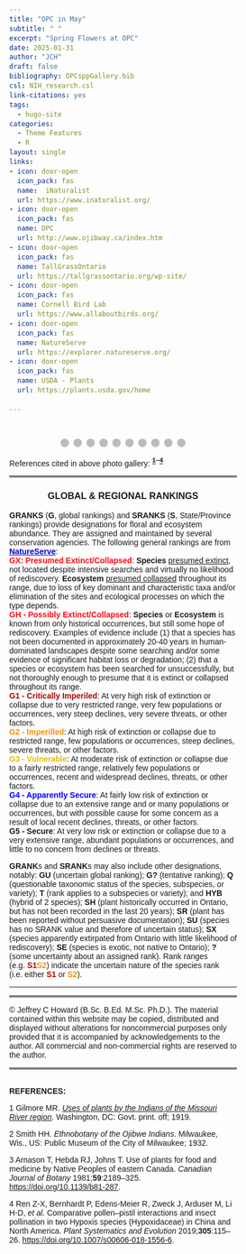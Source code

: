 ```yaml
---
title: "OPC in May"
subtitle: " "
excerpt: "Spring Flowers at OPC"
date: 2025-01-31
author: "JCH"
draft: false
bibliography: OPCsppGallery.bib
csl: NIH_research.csl
link-citations: yes
tags:
  - hugo-site
categories:
  - Theme Features
  - R
layout: single
links:
- icon: door-open
  icon_pack: fas
  name:  iNaturalist
  url: https://www.inaturalist.org/
- icon: door-open
  icon_pack: fas
  name: OPC
  url: http://www.ojibway.ca/index.htm
- icon: door-open
  icon_pack: fas
  name: TallGrassOntario
  url: https://tallgrassontario.org/wp-site/
- icon: door-open
  icon_pack: fas
  name: Cornell Bird Lab
  url: https://www.allaboutbirds.org/
- icon: door-open
  icon_pack: fas
  name: NatureServe
  url: https://explorer.natureserve.org/
- icon: door-open
  icon_pack: fas
  name: USDA - Plants
  url: https://plants.usda.gov/home

---
```


<style type="text/css">
* {box-sizing:border-box}
body {font-family: Verdana, sans-serif; margin:0}
.mySlides {display: none}
img {vertical-align: middle;}

/* ======================= */
/* SlideShow container CSS */
/* ======================= */
.slideshow-container {
  max-width: 500px;
  position: relative;
  margin: auto;
  }
/* ========================== */
/* Hide the images by default */
/* ========================== */
.mySlides {
  display: none;
  }
/* ======================== */
/*  Next & previous buttons */
/* ======================== */
.prev, .next {
  cursor: pointer;
  position: absolute;
  top: 50%;
  width: auto;
  margin-top: -22px;
  padding: 16px;
  color: white;
  font-weight: bold;
  font-size: 18px;
  transition: 0.6s ease;
  border-radius: 0 3px 3px 0;
  user-select: none;
  }
/* ================================ */
/* Position: "next button" to right */
/* ================================ */
.next {
  right: 0;
  border-radius: 3px 0 0 3px;
  }
/* ====================================================== */
/* On hover: black bkgd color with little bit see-through */
/* ====================================================== */
.prev:hover, .next:hover {
  background-color: rgba(0,0,0,0.8);
  }

/* ====================== */
/* Caption Container text */
/* ====================== */
.caption-container {
  font-size: 14px;
  text-align: left;
  background-color: rgb(240,240,240);
  padding: 5px 5px;
  color: white;
}

/* ===================== */
/* Number text (1/10 etc) */
/* ===================== */
.numbertext {
  color: #f2f2f2;
  font-size: 12px;
  padding: 8px 12px;
  position: absolute;
  top: 0;
  }
/* =========================== */
/*   Dots/bullets/indicators   */
/* =========================== */
.dot {
  cursor: pointer;
  height: 15px;
  width: 15px;
  margin: 0 2px;
  background-color: #bbb;
  border-radius: 50%;
  display: inline-block;
  transition: background-color 0.6s ease;
  }
.active, .dot:hover {
  background-color: #717171;
  }

/* ==================== */
/*   Fading animation   */
/* ==================== */
.fade {
  animation-name: fade;
  animation-duration: 1.5s;
  }
@keyframes fade {
  from {opacity: .4}
  to {opacity: 1}
  }

/* =============================== */
/*          CSS for Links          */
/* =============================== */
a.one:link {color: rgb(0, 0, 200);}
a.one:visited {color: rgb(192, 20, 172);}
a.one:hover {color: rgb(255, 20, 100);}

/* ============================== */
/*     CSS for stylizing text     */
/* ============================== */
#Blk { font-weight: bold; color: rgb(0, 0, 0); }
#blk { color: rgb(0, 0, 0); }
#Red { font-weight: bold; color: rgb(255, 10, 20); }
#Dred { font-weight: bold; color: rgb(175, 0, 0); }
#Or { font-weight: bold; color: rgb(255, 140, 0); }
#Gold { font-weight: bold; color: rgb(230, 190, 0); }
#Gr2 { font-weight: bold; color: rgb(25, 150, 25); }
#Teal { font-weight: bold; color: rgb(60, 180, 180); }
#Blue { font-weight: bold; color: blue; }
#Glacialb { font-weight: bold; color: rgb(54, 139, 193); }
#Violet { font-weight: bold; color: rgb(180, 73, 255); }
#Purple { font-weight: bold; color: rgb(150, 0, 255); }
#Magenta { font-weight: bold; color: rgb(255, 0, 255); }
#Salmon { font-weight: bold; color: rgb(255, 140, 160); }
#Silver { font-weight: bold; color: rgb(192, 192, 192); }
#Gray { font-weight: bold; color: rgb(155, 155, 155); }
#Rust { font-weight: bold; color: rgb(183, 65, 14); }
#Dbr { font-weight: bold; color: rgb(100, 20, 20); }
</style>
<!-- Slideshow container -->

<div class="slideshow-container">

<!-- Full-width images with number and caption text -->

<div class="mySlides fade">

<div class="numbertext">

1 / 10

</div>

<img src="images/May2010_BRagwort.jpg" alt="" width="100%"/>

<div class="caption-container">

<p id="caption">
<span id="blk"><b>Balsam Ragwort</b> (<b>SU</b>, <b>G5</b>), or <i>Packera paupercula</i>, is a native perennial forb and member of the <i>Asteraceae</i> family. The smooth central green stalk supports a few small stem leaves that are noticeably narrow and frond-like (i.e. lobed half-way or more to the midrib, otherwise known as <b><a class="one" href="https://www.fs.usda.gov/wildflowers/beauty/ferns/structure.shtml" target="_blank" title="Go to USDA">pinnatifid</a></b>). It prefers wet meadows as was the case for this specimen (i.e. among the wet Tallgrasses of Ojibway Prairie Provincial Nature Reserve).
</span>
</p>

</div>

</div>

<div class="mySlides fade">

<div class="numbertext">

2 / 10

</div>

<img src="images/May2010_CanAnemone.jpg" alt="" width="100%"/>

<div class="caption-container">

<p id="caption">
<span id="blk"><b>Canadian Anemone</b> (<b>S5</b>, <b>G5</b>), also known as <b>Meadow Anemone</b> (<i>Anemonastrum canadense</i>), is a perennial forb and member of the family <i>Ranunculaceae</i>. <b>Gilmore</b> (1919) mentions that the “<i>…root of this plant was one of the most highly esteemed medicines…it was prescribed for a great many ills, especially wounds…and was used also as a wash for sores affecting the eyes or other parts</i>”.</span>
</p>

</div>

</div>

<div class="mySlides fade">

<div class="numbertext">

3 / 10

</div>

<img src="images/May2010_HBTongue.jpg" alt="" width="100%"/>

<div class="caption-container">

<p id="caption">
<span id="blk"><b>Hairy Beardtongue</b> (<span id="Blue">S4</span>, <b>G5</b>), or <i>Penstemon hirsutus</i>, is a native perennial species with noticeable hairy erect stems that support small clusters of lavender coloured trumpet-like flowers. Its common name comes from the tufted or “<i>bearded</i>” appearance of the stamen peaking out from under the lips of the slender flowers.</span>
</p>

</div>

</div>

<div class="mySlides fade">

<div class="numbertext">

4 / 10

</div>

<img src="images/May2010_LBFlag.jpg" alt="" width="100%"/>

<div class="caption-container">

<p id="caption">
<span id="blk"><b>Northern Blue Flag</b> (<b>S5</b>, <b>G5</b>), or <i>Iris versicolor</i>, is a native perennial forb and member of the family <i>Iridaceae</i> (Irises). The showy blue-to-violet coloured flower is composed of 3 downward-curving <b>sepals</b> (“<i>falls</i>”), and 3 shorter erect <b>petals</b> (“<i>standards</i>“). Closely perched on top of each <b>sepal</b> is a slightly shorter and less colourful <b>style arm</b> that hides the <b>anther</b> (i.e. male part containing pollen). The wide <b>sepal</b> tips serve as landing pads for bees that then travel between the <b>sepal</b> and roof-like <b>style arm</b> towards the nectar at the centre of the flower. Guided by the hairy yellow central line the bees inevitably become “dusted” with pollen. Although the roots are poisonous to humans <b>Gilmore</b> (1919) mentions that First Nations People used parts of the plant as medicine. Specifically the “<i>…rootstock was pulverized and mixed with water, or more often with saliva, and the infusion dropped into the ear to cure earache; it was used also to medicate eye-water. A paste was made to apply to sores and bruises.</i>”</span>
</p>

</div>

</div>

<div class="mySlides fade">

<div class="numbertext">

5 / 10

</div>

<img src="images/May2010_PtBEGrass.jpg" alt="" width="100%"/>

<div class="caption-container">

<p id="caption">
<span id="blk"><b>Narrow-leaf-blue-eyed-grass</b> (<span id="Blue">S4</span>, <b>G5</b>), or <i>Sisyrinchium angustifolium</i>, is a petit but pretty native perennial plant of North America. It is also a member of the family <i>Iridaceae</i> (Irises) and can be found in moist meadows and open woodlands.</span>
</p>

</div>

</div>

<div class="mySlides fade">

<div class="numbertext">

6 / 10

</div>

<img src="images/May2010_PussyToes.jpg" alt="" width="100%"/>

<div class="caption-container">

<p id="caption">
<span id="blk"><b>Field Pussytoes</b> (<b>S5</b>, <b>G5</b>), also known as <b>Field cat’s foot</b> (<i>Antennaria neglecta</i>), is a small herbaceous plant and member of the family <i>Asteraceae</i>. This species boasts tight clusters of white “furry” flower heads and small narrow spatula-shaped leaves at its base.</span>
</p>

</div>

</div>

<div class="mySlides fade">

<div class="numbertext">

7 / 10

</div>

<img src="images/May2010_SpGeranium.jpg" alt="" width="100%"/>

<div class="caption-container">

<p id="caption">
<span id="blk"><b>Spotted Geranium</b> (<b>S5</b>, <b>G5</b>), also known as <b>Wood Geranium</b> (<i>Geranium maculatum</i> L.), is a common native perennial plant of eastern North America that prefers moist woodlands. <b>Smith</b> (1932) mentions that First Nations People (Ojibwe) “<i>use the astringent root for the treatment of <u>flux</u>,</i>” (i.e. inflammation of the <b><a class="one" href="https://my.clevelandclinic.org/health/body/22740-periosteum" target="_blank" title="Go to MayoClinic">periosteum</a></b> of the jaw) “<i>and also for healing a sore mouth</i>”. Similar claims were also reported by <b>Arnason</b> (1981).</span>
</p>

</div>

</div>

<div class="mySlides fade">

<div class="numbertext">

8 / 10

</div>

<img src="images/May2010_TFCynthia.jpg" alt="" width="100%"/>

<div class="caption-container">

<p id="caption">
<span id="blk"><b>Two-Flower Cynthia</b> (<span id="Or">S2</span>, <b>G5</b>), also known as <b>Two-flower Dwarf Dandelion</b> (<i>Krigia biflora</i>), is a native perennial forb and member of the family <i>Asteraceae</i>. The species’ status is imperilled within Ontario and largely unknown in most parts of the eastern US. It can be found in wet meadows and prairies and can be easily identified by the two prominent orange-yellow rayed flower heads found atop their erect 45-to-80 cm stalks.</span>
</p>

</div>

</div>

<div class="mySlides fade">

<div class="numbertext">

9 / 10

</div>

<img src="images/May2010_WLupine.jpg" alt="" width="100%"/>

<div class="caption-container">

<p id="caption">
<span id="blk"><b>Wild Lupine</b> (<span id="Or">S2</span><span id="Gold">S3</span>, <b>G5</b>), also known as <b>sundial</b> or <b>blue lupine</b> (<i>Lupinus perennis</i>), is a provincially endangered native perennial and member of the family <i>Fabaceae</i>. The leaves of the plant have a very distinctive palmate shape with several radiating leaflets. Ecologically the plant serves as an important food resource for the larval stage of many butterfly species, including the globally endangered <b>Karner blue</b> (i.e. <i>Plebejus samuelis</i> caterpillars feed exclusively on lupine leaves).</span>
</p>

</div>

</div>

<div class="mySlides fade">

<div class="numbertext">

10 / 10

</div>

<img src="images/May2010_YStarGrass2.jpg" alt="" width="100%"/>

<div class="caption-container">

<p id="caption">
<span id="blk"><b>Eastern Yellow Star-Grass</b> (<span id="Or">S2</span><span id="Gold">S3</span>, <b>G5</b>), also known as <b>yellow star flower</b> or <b>common goldstar</b> (<i>Hypoxis hirsuta</i>), is a native perennial species and member of the family <i>Hypoxidaceae</i>. The brilliant golden flowers of this petit plant sports six petal-like structures, or <b>tepals</b>, that are arranged in two whorls, as well as six showy arrow-shaped yellow anthers. According to <b>Zong-Xin Ren</b> et al. (2019) these flowers do not produce nectar leaving pollen as the only reward for pollinators (i.e. mostly female native bees). The plant itself can be found in moist meadows and open wooded areas. Occasional one can come across variants that have white flowers (see lower insert).</span>
</p>

</div>

</div>

<!-- Next and previous buttons -->

<a class="prev" onclick="plusSlides(-1)">❮</a>
<a class="next" onclick="plusSlides(1)">❯</a>

</div>

<br>

<!-- The dots/circles -->

<div style="text-align:center">

<span class="dot" onclick="currentSlide(1)"></span>
<span class="dot" onclick="currentSlide(2)"></span>
<span class="dot" onclick="currentSlide(3)"></span>
<span class="dot" onclick="currentSlide(4)"></span>
<span class="dot" onclick="currentSlide(5)"></span>
<span class="dot" onclick="currentSlide(6)"></span>
<span class="dot" onclick="currentSlide(7)"></span>
<span class="dot" onclick="currentSlide(8)"></span>
<span class="dot" onclick="currentSlide(9)"></span>
<span class="dot" onclick="currentSlide(10)"></span>

</div>

<!-- Java Script -->
<script>
<!-- Show first slide -->
let slideIndex = 1;
showSlides(slideIndex);
<!-- calling function to move to nth slide and show that slide. -->
function plusSlides(n) {
  showSlides(slideIndex += n);
  }
<!-- Sets slideIndex to n and then shows the nth slide. -->
function currentSlide(n) {
  showSlides(slideIndex = n);
  }
<!-- Inside showSlides function declare an empty variable i -->
<!-- Look in HTML for elements with class designations mySlides and dot -->
<!-- If end of list is reached set slideIndex back to 1. -->
<!-- If go backwards past first slide go to end slide (slides.length) -->
<!-- then set the display style of all slides to none (n = 0) -->
<!-- to remove all slides from the DOM (hides them) -->
function showSlides(n) {
  let i;
  let slides = document.getElementsByClassName("mySlides");
  let dots = document.getElementsByClassName("dot");
  if (n > slides.length) {slideIndex = 1}    
  if (n < 1) {slideIndex = slides.length}
  for (i = 0; i < slides.length; i++) {
    slides[i].style.display = "none";  
  }
<!-- Remove "active" class from all elements with "dot" as their class -->
  for (i = 0; i < dots.length; i++) {
    dots[i].className = dots[i].className.replace(" active", "");
  }
<!-- Set display style of slideIndex - 1 to block, -->
<!-- making it effectively visible (previously set to 'none') -->
<!-- and add active class to the dot of index slideIndex-1. -->
  slides[slideIndex-1].style.display = "block";  
  dots[slideIndex-1].className += " active";
  }
</script>

References cited in above photo gallery: <b><sup>[1](#ref-gilmore_uses_1919)–[4](#ref-ren_comparative_2019)</sup></b>

<hr style="border:2px solid gray">

<div align="center">

<h3>
GLOBAL & REGIONAL RANKINGS
</h3>

</div>

**GRANKS** (**G**, global rankings) and **SRANKS** (**S**, State/Province rankings) provide designations for floral and ecosystem abundance. They are assigned and maintained by several conservation agencies. The following general rankings are from **<a class="one" href="https://explorer.natureserve.org/AboutTheData/DataTypes/ConservationStatusCategories" target="_blank" title="Go to NatureServe">NatureServe</a>**:  
<span id="Red">GX: Presumed Extinct/Collapsed</span>: **Species** <u>presumed extinct</u>, not located despite intensive searches and virtually no likelihood of rediscovery. **Ecosystem** <u>presumed collapsed</u> throughout its range, due to loss of key dominant and characteristic taxa and/or elimination of the sites and ecological processes on which the type depends.  
<span id="Red">GH - Possibly Extinct/Collapsed</span>: **Species** or **Ecosystem** is known from only historical occurrences, but still some hope of rediscovery. Examples of evidence include (1) that a species has not been documented in approximately 20-40 years in human-dominated landscapes despite some searching and/or some evidence of significant habitat loss or degradation; (2) that a species or ecosystem has been searched for unsuccessfully, but not thoroughly enough to presume that it is extinct or collapsed throughout its range.  
<span id="Dred">G1 - Critically Imperiled</span>: At very high risk of extinction or collapse due to very restricted range, very few populations or occurrences, very steep declines, very severe threats, or other factors.  
<span id="Or">G2 - Imperilled</span>: At high risk of extinction or collapse due to restricted range, few populations or occurrences, steep declines, severe threats, or other factors.  
<span id="Gold">G3 - Vulnerable</span>: At moderate risk of extinction or collapse due to a fairly restricted range, relatively few populations or occurrences, recent and widespread declines, threats, or other factors.  
<span id="Blue">G4 - Apparently Secure</span>: At fairly low risk of extinction or collapse due to an extensive range and or many populations or occurrences, but with possible cause for some concern as a result of local recent declines, threats, or other factors.  
<b>G5 - Secure</b>: At very low risk or extinction or collapse due to a very extensive range, abundant populations or occurrences, and little to no concern from declines or threats.

**GRANK**s and **SRANK**s may also include other designations, notably: **GU** (uncertain global ranking); **G?** (tentative ranking); **Q** (questionable taxonomic status of the species, subspecies, or variety); **T** (rank applies to a subspecies or variety); and **HYB** (hybrid of 2 species); **SH** (plant historically occurred in Ontario, but has not been recorded in the last 20 years); **SR** (plant has been reported without persuasive documentation); **SU** (species has no SRANK value and therefore of uncertain status); **SX** (species apparently extirpated from Ontario with little likelihood of rediscovery); **SE** (species is exotic, not native to Ontario); **?** (some uncertainty about an assigned rank). Rank ranges (e.g. <span id="Dred">S1</span><span id="Or">S2</span>) indicate the uncertain nature of the species rank (i.e. either <span id="Dred">S1</span> or <span id="Or">S2</span>).

------------------------------------------------------------------------

<hr style="border:2px solid gray">
<!--------------------------------------------------------------------->

© Jeffrey C Howard (B.Sc. B.Ed. M.Sc. Ph.D.). The material contained within this website may be copied, distributed and displayed without alterations for noncommercial purposes only provided that it is accompanied by acknowledgements to the author. All commercial and non-commercial rights are reserved to the author.  
<!--------------------------------------------------------------------->

<hr style="border:2px solid gray">

<a id="Refs"></a>  
**REFERENCES:**

<script src='https://storage.ko-fi.com/cdn/scripts/overlay-widget.js'></script>
<script>
  kofiWidgetOverlay.draw('jch274202227', {
    'type': 'floating-chat',
    'floating-chat.donateButton.text': 'Help Support',
    'floating-chat.donateButton.background-color': '#00b9fe',
    'floating-chat.donateButton.text-color': '#fff'
  });
</script>

<div id="refs" class="references csl-bib-body" entry-spacing="0">

<div id="ref-gilmore_uses_1919" class="csl-entry">

<span class="csl-left-margin">1 </span><span class="csl-right-inline">Gilmore MR. *[Uses of plants by the Indians of the Missouri River region](https://doi.org/10.5962/bhl.title.32507)*. Washington, DC: Govt. print. off; 1919.</span>

</div>

<div id="ref-smith_ethnobotany_1932" class="csl-entry">

<span class="csl-left-margin">2 </span><span class="csl-right-inline">Smith HH. *Ethnobotany of the Ojibwe Indians*. Milwaukee, Wis., US: Public Museum of the City of Milwaukee; 1932.</span>

</div>

<div id="ref-arnason_use_1981" class="csl-entry">

<span class="csl-left-margin">3 </span><span class="csl-right-inline">Arnason T, Hebda RJ, Johns T. Use of plants for food and medicine by Native Peoples of eastern Canada. *Canadian Journal of Botany* 1981;**59**:2189–325. <https://doi.org/10.1139/b81-287>.</span>

</div>

<div id="ref-ren_comparative_2019" class="csl-entry">

<span class="csl-left-margin">4 </span><span class="csl-right-inline">Ren Z-X, Bernhardt P, Edens-Meier R, Zweck J, Arduser M, Li H-D, *et al.* Comparative pollen–pistil interactions and insect pollination in two Hypoxis species (Hypoxidaceae) in China and North America. *Plant Systematics and Evolution* 2019;**305**:115–26. <https://doi.org/10.1007/s00606-018-1556-6>.</span>

</div>

</div>
